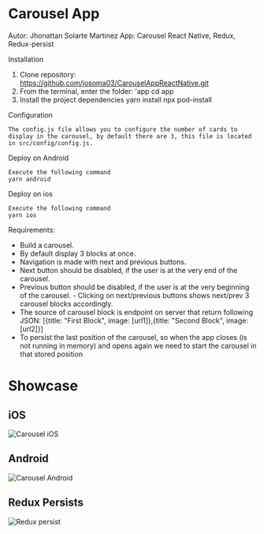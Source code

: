 # Carousel App

Autor: Jhonattan Solarte Martinez
App: Carousel React Native, Redux, Redux-persist

Installation

1. Clone repository:
    https://github.com/josoma03/CarouselAppReactNative.git
2. From the terminal, enter the folder: 'app
    cd app
3. Install the project dependencies
    yarn install
    npx pod-install
    

Configuration

    The config.js file allows you to configure the number of cards to display in the carousel, by default there are 3, this file is located in src/config/config.js.
    
Deploy on Android

    Execute the following command
    yarn android

Deploy on ios

    Execute the following command
    yarn ios


Requirements:

- Build a carousel.
- By default display 3 blocks at once.
- Navigation is made with next and previous buttons.
- Next button should be disabled, if the user is at the very end of the carousel.
- Previous button should be disabled, if the user is at the very beginning of the carousel. - Clicking on next/previous buttons shows next/prev 3 carousel blocks accordingly.
- The source of carousel block is endpoint on server that return following JSON:
  [{title: "First Block", image: [url1]},{title: "Second Block", image: [url2]}]
- To persist the last position of the carousel, so when the app closes (is not running in memory) and opens again we need to start the carousel in that stored position  


# Showcase
## iOS
![Carousel iOS](https://user-images.githubusercontent.com/8276103/132967677-328a05c0-7542-40a8-b4ce-57f5f1a2997c.gif)



## Android
![Carousel Android](https://user-images.githubusercontent.com/8276103/132967969-8085fe48-2688-4f0c-bf92-7a66b9816e83.gif)



## Redux Persists
![Redux persist](https://user-images.githubusercontent.com/8276103/132967676-50899b2a-a964-4e9a-b937-7e1fdbbb4c43.gif)





